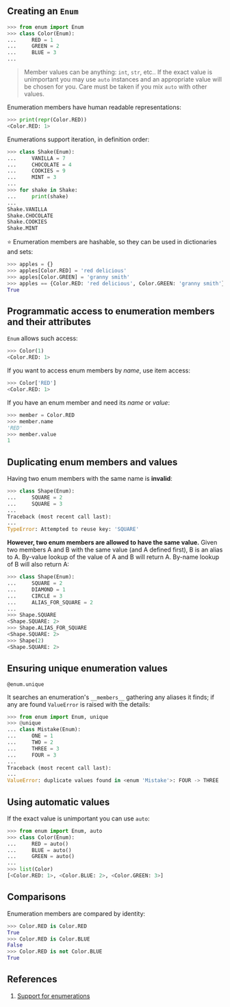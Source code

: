 ## Creating an `Enum`

```python
>>> from enum import Enum
>>> class Color(Enum):
...     RED = 1
...     GREEN = 2
...     BLUE = 3
...
```

> Member values can be anything: `int`, `str`, etc.. If the exact value is unimportant you may use `auto` instances and an appropriate value will be chosen for you. Care must be taken if you mix `auto` with other values.

Enumeration members have human readable representations:

```python
>>> print(repr(Color.RED))
<Color.RED: 1>
```

Enumerations support iteration, in definition order:

```python
>>> class Shake(Enum):
...     VANILLA = 7
...     CHOCOLATE = 4
...     COOKIES = 9
...     MINT = 3
...
>>> for shake in Shake:
...     print(shake)
...
Shake.VANILLA
Shake.CHOCOLATE
Shake.COOKIES
Shake.MINT
```

:star: Enumeration members are hashable, so they can be used in dictionaries and sets:

```python
>>> apples = {}
>>> apples[Color.RED] = 'red delicious'
>>> apples[Color.GREEN] = 'granny smith'
>>> apples == {Color.RED: 'red delicious', Color.GREEN: 'granny smith'}
True
```

## Programmatic access to enumeration members and their attributes

`Enum` allows such access:

```python
>>> Color(1)
<Color.RED: 1>
```

If you want to access enum members by *name*, use item access:

```python
>>> Color['RED']
<Color.RED: 1>
```

If you have an enum member and need its *name* or *value*:

```python
>>> member = Color.RED
>>> member.name
'RED'
>>> member.value
1
```

## Duplicating enum members and values

Having two enum members with the same name is **invalid**:

```python
>>> class Shape(Enum):
...     SQUARE = 2
...     SQUARE = 3
...
Traceback (most recent call last):
...
TypeError: Attempted to reuse key: 'SQUARE'
```

**However, two enum members are allowed to have the same value.** Given two members A and B with the same value (and A defined first), B is an alias to A. By-value lookup of the value of A and B will return A. By-name lookup of B will also return A:

```python
>>> class Shape(Enum):
...     SQUARE = 2
...     DIAMOND = 1
...     CIRCLE = 3
...     ALIAS_FOR_SQUARE = 2
...
>>> Shape.SQUARE
<Shape.SQUARE: 2>
>>> Shape.ALIAS_FOR_SQUARE
<Shape.SQUARE: 2>
>>> Shape(2)
<Shape.SQUARE: 2>
```

## Ensuring unique enumeration values

`@enum.unique`

It searches an enumeration's `__members__` gathering any aliases it finds; if any are found `ValueError` is raised with the details:

```python
>>> from enum import Enum, unique
>>> @unique
... class Mistake(Enum):
...     ONE = 1
...     TWO = 2
...     THREE = 3
...     FOUR = 3
...
Traceback (most recent call last):
...
ValueError: duplicate values found in <enum 'Mistake'>: FOUR -> THREE
```

## Using automatic values

If the exact value is unimportant you can use `auto`:

```python
>>> from enum import Enum, auto
>>> class Color(Enum):
...     RED = auto()
...     BLUE = auto()
...     GREEN = auto()
...
>>> list(Color)
[<Color.RED: 1>, <Color.BLUE: 2>, <Color.GREEN: 3>]
```

## Comparisons

Enumeration members are compared by identity:

```python
>>> Color.RED is Color.RED
True
>>> Color.RED is Color.BLUE
False
>>> Color.RED is not Color.BLUE
True
```

## References

1. [Support for enumerations](https://docs.python.org/3/library/enum.html)
